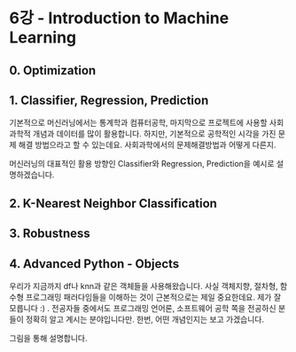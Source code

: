 # 6강 - Introduction to Machine Learning

## 0. Optimization

## 1. Classifier, Regression, Prediction

기본적으로 머신러닝에서는 통계학과 컴퓨터공학, 마지막으로 프로젝트에 사용할 사회과학적 개념과 데이터를 많이 활용합니다. 하지만, 기본적으로 공학적인 시각을 가진 문제 해결 방법으라고 할 수 있는데요. 사회과학에서의 문제해결방법과 어떻게 다른지. 

머신러닝의 대표적인 활용 방향인 Classifier와 Regression, Prediction을 예시로 설명하겠습니다. 

## 2. K-Nearest Neighbor Classification



## 3. Robustness



## 4. Advanced Python - Objects

우리가 지금까지 df나 knn과 같은 객체들을 사용해왔습니다. 사실 객체지향, 절차형, 함수형 프로그래밍 패러다임들을 이해하는 것이 근본적으로는 제일 중요한데요. 제가 잘 모릅니다 :\) . 전공자들 중에서도 프로그래밍 언어론, 소프트웨어 공학 쪽을 전공하신 분들이 정확히 알고 계시는 분야입니다만. 한번, 어떤 개념인지는 보고 가겠습니다. 

그림을 통해 설명합니다. 



